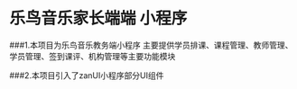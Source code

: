 乐鸟音乐家长端端 小程序
==== 

###1.本项目为乐鸟音乐教务端小程序 主要提供学员排课、课程管理、教师管理、学员管理、签到课评、机构管理等主要功能模块


###2.本项目引入了zanUI小程序部分UI组件
